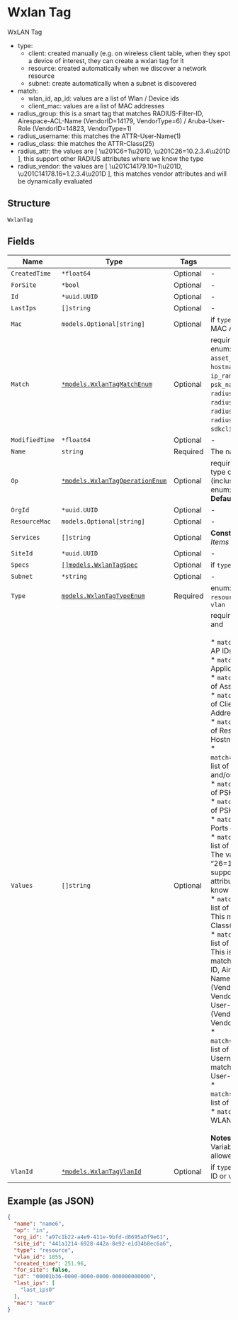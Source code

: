 
# Wxlan Tag

WxLAN Tag

* type:
  * client: created manually (e.g. on wireless client table, when they spot a device of interest, they can create a wxlan tag for it
  * resource: created automatically when we discover a network resource
  * subnet: create automatically when a subnet is discovered
* match:
  * wlan_id, ap_id: values are a list of Wlan / Device ids
  * client_mac: values are a list of MAC addresses
* radius_group: this is a smart tag that matches RADIUS-Filter-ID, Airespace-ACL-Name (VendorID=14179, VendorType=6) / Aruba-User-Role (VendorID=14823, VendorType=1)
* radius_username: this matches the ATTR-User-Name(1)
* radius_class: thie matches the ATTR-Class(25)
* radius_attr: the values are [ \u201C6=1\u201D, \u201C26=10.2.3.4\u201D ], this support other RADIUS attributes where we know the type
* radius_vendor: the values are [ \u201C14179.10=1\u201D, \u201C14178.16=1.2.3.4\u201D ], this matches vendor attributes and will be dynamically evaluated

## Structure

`WxlanTag`

## Fields

| Name | Type | Tags | Description |
|  --- | --- | --- | --- |
| `CreatedTime` | `*float64` | Optional | - |
| `ForSite` | `*bool` | Optional | - |
| `Id` | `*uuid.UUID` | Optional | - |
| `LastIps` | `[]string` | Optional | - |
| `Mac` | `models.Optional[string]` | Optional | if `type`==`client`, Client MAC Address |
| `Match` | [`*models.WxlanTagMatchEnum`](../../doc/models/wxlan-tag-match-enum.md) | Optional | required if `type`==`match`. enum: `ap_id`, `app`, `asset_mac`, `client_mac`, `hostname`, `ip_range_subnet`, `port`, `psk_name`, `psk_role`, `radius_attr`, `radius_class`, `radius_group`, `radius_username`, `sdkclient_uuid`, `wlan_id` |
| `ModifiedTime` | `*float64` | Optional | - |
| `Name` | `string` | Required | The name |
| `Op` | [`*models.WxlanTagOperationEnum`](../../doc/models/wxlan-tag-operation-enum.md) | Optional | required if `type`==`match`, type of tag (inclusive/exclusive). enum: `in`, `not_in`<br>**Default**: `"in"` |
| `OrgId` | `*uuid.UUID` | Optional | - |
| `ResourceMac` | `models.Optional[string]` | Optional | - |
| `Services` | `[]string` | Optional | **Constraints**: *Unique Items Required* |
| `SiteId` | `*uuid.UUID` | Optional | - |
| `Specs` | [`[]models.WxlanTagSpec`](../../doc/models/wxlan-tag-spec.md) | Optional | if `type`==`spec` |
| `Subnet` | `*string` | Optional | - |
| `Type` | [`models.WxlanTagTypeEnum`](../../doc/models/wxlan-tag-type-enum.md) | Required | enum: `client`, `match`, `resource`, `spec`, `subnet`, `vlan` |
| `Values` | `[]string` | Optional | required if `type`==`match` and<br><br>* `match`==`ap_id`: list of AP IDs<br>* `match`==`app`: list of Application Names<br>* `match`==`asset_mac`: list of Asset MAC Addresses<br>* `match`==`client_mac`: list of Client MAC Addresses<br>* `match`==`hostname`: list of Resources Hostnames<br>* `match`==`ip_range_subnet`: list of IP Addresses and/or CIDRs<br>* `match`==`psk_name`: list of PSK Names<br>* `match`==`psk_role`: list of PSK Roles<br>* `match`==`port`: list of Ports or Port Ranges<br>* `match`==`radius_attr`: list of RADIUS Attributes. The values are [ “6=1”, “26=10.2.3.4” ], this support other RADIUS attributes where we know the type<br>* `match`==`radius_class`: list of RADIUS Classes. This matches the ATTR-Class(25)<br>* `match`==`radius_group`: list of RADIUS Groups. This is a smart tag that matches RADIUS-Filter-ID, Airespace-ACL-Name (VendorID=14179, VendorType=6) / Aruba-User-Role (VendorID=14823, VendorType=1)<br>* `match`==`radius_username`: list of RADIUS Usernames. This matches the ATTR-User-Name(1)<br>* `match`==`sdkclient_uuid`: list of SDK UUIDs<br>* `match`==`wlan_id`: list of WLAN IDs<br><br>**Notes**:<br>Variables are not allowed |
| `VlanId` | [`*models.WxlanTagVlanId`](../../doc/models/containers/wxlan-tag-vlan-id.md) | Optional | if `type`==`vlan_id`, VLAN ID or variable |

## Example (as JSON)

```json
{
  "name": "name6",
  "op": "in",
  "org_id": "a97c1b22-a4e9-411e-9bfd-d8695a0f9e61",
  "site_id": "441a1214-6928-442a-8e92-e1d34b8ec6a6",
  "type": "resource",
  "vlan_id": 1055,
  "created_time": 251.96,
  "for_site": false,
  "id": "00001b36-0000-0000-0000-000000000000",
  "last_ips": [
    "last_ips0"
  ],
  "mac": "mac0"
}
```

